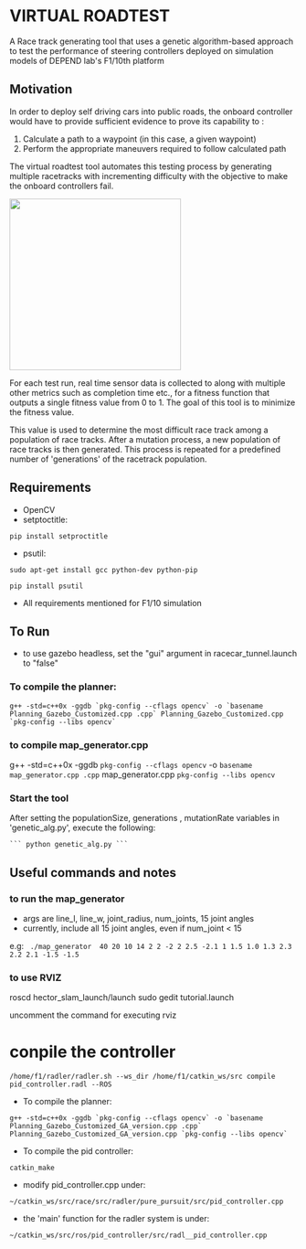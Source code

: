 # VIRTUAL ROADTEST
A Race track generating tool that uses a genetic algorithm-based approach to test the performance of steering controllers deployed on simulation models of DEPEND lab's F1/10th platform

## Motivation
In order to deploy self driving cars into public roads, the onboard controller would have to provide sufficient evidence to prove its capability to :
  1) Calculate a path to a waypoint (in this case, a given waypoint)
  2) Perform the appropriate maneuvers required to follow calculated path

The virtual roadtest tool automates this testing process by generating multiple racetracks with incrementing difficulty with the objective to make the onboard controllers fail.

<img src="https://github.com/BU-DEPEND-Lab/Racecar/blob/master/Related_Projects/virtual_roadtest/sample_track.png" width="300">

For each test run, real time sensor data is collected to along with multiple other metrics such as completion time etc., for a fitness function that outputs a single fitness value from 0 to 1. The goal of this tool is to minimize the fitness value.

This value is used to determine the most difficult race track among a population of race tracks. After a mutation process, a new population of race tracks is then generated. This process is repeated for a predefined number of 'generations' of the racetrack population.

  
## Requirements
* OpenCV
* setptoctitle:

``` pip install setproctitle ```

* psutil:

``` sudo apt-get install gcc python-dev python-pip ```

``` pip install psutil ```

* All requirements mentioned for F1/10 simulation

## To Run
* to use gazebo headless, set the "gui" argument in racecar_tunnel.launch to "false"


### To compile the planner:

	g++ -std=c++0x -ggdb `pkg-config --cflags opencv` -o `basename Planning_Gazebo_Customized.cpp .cpp` Planning_Gazebo_Customized.cpp `pkg-config --libs opencv`


### to compile map_generator.cpp

g++ -std=c++0x -ggdb `pkg-config --cflags opencv` -o `basename map_generator.cpp .cpp` map_generator.cpp `pkg-config --libs opencv`

### Start the tool
After setting the populationSize, generations , mutationRate variables in 'genetic_alg.py', execute the following:

	``` python genetic_alg.py ```



## Useful commands and notes

### to run the map_generator
* args are line_l, line_w, joint_radius, num_joints, 15 joint angles
* currently, include all 15 joint angles, even if num_joint < 15

e.g: 
``` ./map_generator  40 20 10 14 2 2 -2 2 2.5 -2.1 1 1.5 1.0 1.3 2.3 2.2 2.1 -1.5 -1.5```

### to use RVIZ 

roscd hector_slam_launch/launch
sudo gedit tutorial.launch

uncomment the command for executing rviz

# conpile the controller

``` /home/f1/radler/radler.sh --ws_dir /home/f1/catkin_ws/src compile pid_controller.radl --ROS ```


* To compile the planner:

``` g++ -std=c++0x -ggdb `pkg-config --cflags opencv` -o `basename Planning_Gazebo_Customized_GA_version.cpp .cpp` Planning_Gazebo_Customized_GA_version.cpp `pkg-config --libs opencv` ```


* To compile the pid controller:

``` catkin_make ```


* modify pid_controller.cpp under:

``` ~/catkin_ws/src/race/src/radler/pure_pursuit/src/pid_controller.cpp ``` 

* the 'main' function for the radler system is under:

``` ~/catkin_ws/src/ros/pid_controller/src/radl__pid_controller.cpp ```
